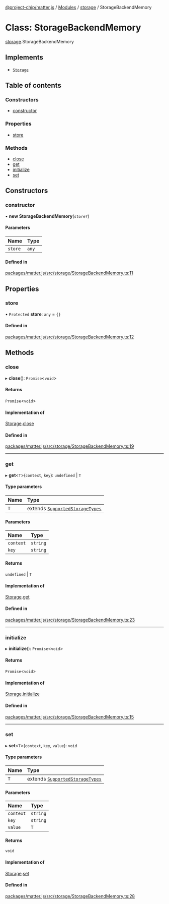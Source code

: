 [@project-chip/matter.js](../README.md) / [Modules](../modules.md) / [storage](../modules/storage.md) / StorageBackendMemory

# Class: StorageBackendMemory

[storage](../modules/storage.md).StorageBackendMemory

## Implements

- [`Storage`](storage.Storage.md)

## Table of contents

### Constructors

- [constructor](storage.StorageBackendMemory.md#constructor)

### Properties

- [store](storage.StorageBackendMemory.md#store)

### Methods

- [close](storage.StorageBackendMemory.md#close)
- [get](storage.StorageBackendMemory.md#get)
- [initialize](storage.StorageBackendMemory.md#initialize)
- [set](storage.StorageBackendMemory.md#set)

## Constructors

### constructor

• **new StorageBackendMemory**(`store?`)

#### Parameters

| Name | Type |
| :------ | :------ |
| `store` | `any` |

#### Defined in

[packages/matter.js/src/storage/StorageBackendMemory.ts:11](https://github.com/project-chip/matter.js/blob/5bdbf8d/packages/matter.js/src/storage/StorageBackendMemory.ts#L11)

## Properties

### store

• `Protected` **store**: `any` = `{}`

#### Defined in

[packages/matter.js/src/storage/StorageBackendMemory.ts:12](https://github.com/project-chip/matter.js/blob/5bdbf8d/packages/matter.js/src/storage/StorageBackendMemory.ts#L12)

## Methods

### close

▸ **close**(): `Promise`<`void`\>

#### Returns

`Promise`<`void`\>

#### Implementation of

[Storage](storage.Storage.md).[close](storage.Storage.md#close)

#### Defined in

[packages/matter.js/src/storage/StorageBackendMemory.ts:19](https://github.com/project-chip/matter.js/blob/5bdbf8d/packages/matter.js/src/storage/StorageBackendMemory.ts#L19)

___

### get

▸ **get**<`T`\>(`context`, `key`): `undefined` \| `T`

#### Type parameters

| Name | Type |
| :------ | :------ |
| `T` | extends [`SupportedStorageTypes`](../modules/storage.md#supportedstoragetypes) |

#### Parameters

| Name | Type |
| :------ | :------ |
| `context` | `string` |
| `key` | `string` |

#### Returns

`undefined` \| `T`

#### Implementation of

[Storage](storage.Storage.md).[get](storage.Storage.md#get)

#### Defined in

[packages/matter.js/src/storage/StorageBackendMemory.ts:23](https://github.com/project-chip/matter.js/blob/5bdbf8d/packages/matter.js/src/storage/StorageBackendMemory.ts#L23)

___

### initialize

▸ **initialize**(): `Promise`<`void`\>

#### Returns

`Promise`<`void`\>

#### Implementation of

[Storage](storage.Storage.md).[initialize](storage.Storage.md#initialize)

#### Defined in

[packages/matter.js/src/storage/StorageBackendMemory.ts:15](https://github.com/project-chip/matter.js/blob/5bdbf8d/packages/matter.js/src/storage/StorageBackendMemory.ts#L15)

___

### set

▸ **set**<`T`\>(`context`, `key`, `value`): `void`

#### Type parameters

| Name | Type |
| :------ | :------ |
| `T` | extends [`SupportedStorageTypes`](../modules/storage.md#supportedstoragetypes) |

#### Parameters

| Name | Type |
| :------ | :------ |
| `context` | `string` |
| `key` | `string` |
| `value` | `T` |

#### Returns

`void`

#### Implementation of

[Storage](storage.Storage.md).[set](storage.Storage.md#set)

#### Defined in

[packages/matter.js/src/storage/StorageBackendMemory.ts:28](https://github.com/project-chip/matter.js/blob/5bdbf8d/packages/matter.js/src/storage/StorageBackendMemory.ts#L28)
